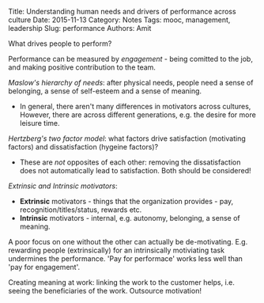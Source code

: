 Title: Understanding human needs and drivers of performance across culture
Date: 2015-11-13
Category: Notes
Tags: mooc, management, leadership
Slug: performance
Authors: Amit

What drives people to perform?

Performance can be measured by *engagement* - being comitted to the job, and making positive contribution to the team.

*Maslow's hierarchy of needs*: after physical needs, people need a sense of belonging, a sense of self-esteem and a sense of meaning.

* In general, there aren't many differences in motivators across cultures, However, there are across different generations, e.g. the desire for more leisure time.

*Hertzberg's two factor model*: what factors drive satisfaction (motivating factors) and dissatisfaction (hygeine factors)?

* These are *not* opposites of each other: removing the dissatisfaction does not automatically lead to satisfaction. Both should be considered!

*Extrinsic and Intrinsic motivators*:

* **Extrinsic** motivators - things that the organization provides - pay, recognition/titles/status, rewards etc.
* **Intrinsic** motivators - internal, e.g. autonomy, belonging, a sense of meaning.

A poor focus on one without the other can actually be de-motivating. E.g. rewarding people (extrinsically) for an intrinsically motiviating task undermines the performance. 'Pay for performace' works less well than 'pay for engagement'.

Creating meaning at work: linking the work to the customer helps, i.e. seeing the beneficiaries of the work. Outsource motivation!